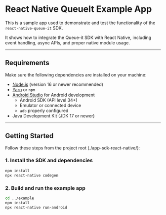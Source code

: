 # React Native QueueIt Example App

This is a sample app used to demonstrate and test the functionality of the `react-native-queue-it` SDK.

It shows how to integrate the Queue-it SDK with React Native, including event handling, async APIs, and proper native module usage.

---

## Requirements

Make sure the following dependencies are installed on your machine:

- [Node.js](https://nodejs.org/) (version 16 or newer recommended)
- [Yarn](https://classic.yarnpkg.com/en/docs/install) or `npm`
- [Android Studio](https://developer.android.com/studio) for Android development
  - Android SDK (API level 34+)
  - Emulator or connected device
  - `adb` properly configured
- Java Development Kit (JDK 17 or newer)

---

## Getting Started

Follow these steps from the project root (./app-sdk-react-native/):

### 1. Install the SDK and dependencies

```bash
npm install
npx react-native codegen
```

### 2. Build and run the example app
```bash
cd ../example
npm install
npx react-native run-android
```